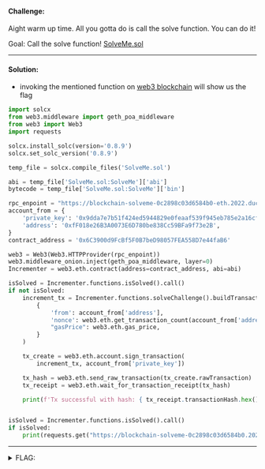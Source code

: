#### Challenge:

Aight warm up time. All you gotta do is call the solve function. You can do it!

Goal: Call the solve function! [SolveMe.sol](./SolveMe.sol ":ignore")

---

#### Solution:

- invoking the mentioned function on [web3 blockchain](https://docs.moonbeam.network/builders/build/eth-api/libraries/web3py/#interact-with-contract) will show us the flag

```python
import solcx
from web3.middleware import geth_poa_middleware
from web3 import Web3
import requests

solcx.install_solc(version='0.8.9')
solcx.set_solc_version('0.8.9')

temp_file = solcx.compile_files('SolveMe.sol')

abi = temp_file['SolveMe.sol:SolveMe']['abi']
bytecode = temp_file['SolveMe.sol:SolveMe']['bin']

rpc_enpoint = "https://blockchain-solveme-0c2898c03d6584b0-eth.2022.ductf.dev"
account_from = {
    'private_key': '0x9dda7e7b51f424ed5944829e0feaaf539f945eb785e2a16cf077f0be114286bf',
    'address': '0xfF018e26B3A0073E6D780be838Cc59BFa9f73e2B',
}
contract_address = '0x6C3900d9FcBf5F0B7beD98057FEA558D7e44faB6'

web3 = Web3(Web3.HTTPProvider(rpc_enpoint))
web3.middleware_onion.inject(geth_poa_middleware, layer=0)
Incrementer = web3.eth.contract(address=contract_address, abi=abi)

isSolved = Incrementer.functions.isSolved().call()
if not isSolved:
    increment_tx = Incrementer.functions.solveChallenge().buildTransaction(
        {
            'from': account_from['address'],
            'nonce': web3.eth.get_transaction_count(account_from['address']),
            "gasPrice": web3.eth.gas_price,
        }
    )

    tx_create = web3.eth.account.sign_transaction(
        increment_tx, account_from['private_key'])

    tx_hash = web3.eth.send_raw_transaction(tx_create.rawTransaction)
    tx_receipt = web3.eth.wait_for_transaction_receipt(tx_hash)

    print(f'Tx successful with hash: { tx_receipt.transactionHash.hex() }')


isSolved = Incrementer.functions.isSolved().call()
if isSolved:
    print(requests.get("https://blockchain-solveme-0c2898c03d6584b0.2022.ductf.dev/challenge/solve").json()['flag'])
```

---

<details><summary>FLAG:</summary>

```
DUCTF{muM_1_did_a_blonkchain!}
```

</details>
<br/>
